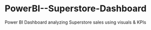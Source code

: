 # PowerBI--Superstore-Dashboard
Power BI Dashboard analyzing Superstore sales using visuals &amp; KPIs
